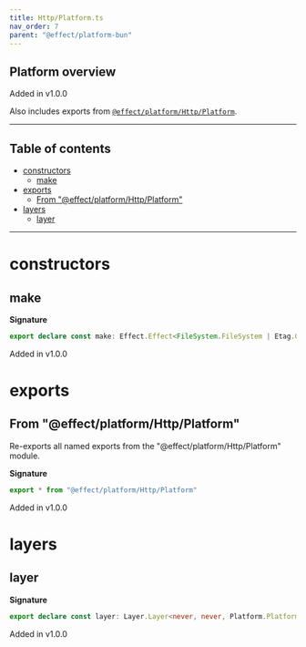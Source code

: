 ```yaml
---
title: Http/Platform.ts
nav_order: 7
parent: "@effect/platform-bun"
---
```


## Platform overview

Added in v1.0.0

Also includes exports from [`@effect/platform/Http/Platform`](https://effect-ts.github.io/platform/platform/Http/Platform.ts.html).

---

<h2 class="text-delta">Table of contents</h2>

- [constructors](#constructors)
  - [make](#make)
- [exports](#exports)
  - [From "@effect/platform/Http/Platform"](#from-effectplatformhttpplatform)
- [layers](#layers)
  - [layer](#layer)

---

# constructors

## make

**Signature**

```ts
export declare const make: Effect.Effect<FileSystem.FileSystem | Etag.Generator, never, Platform.Platform>
```

Added in v1.0.0

# exports

## From "@effect/platform/Http/Platform"

Re-exports all named exports from the "@effect/platform/Http/Platform" module.

**Signature**

```ts
export * from "@effect/platform/Http/Platform"
```

Added in v1.0.0

# layers

## layer

**Signature**

```ts
export declare const layer: Layer.Layer<never, never, Platform.Platform>
```

Added in v1.0.0
